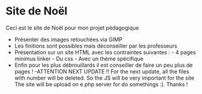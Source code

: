 # Site de Noël

Ceci est le site de Noël pour mon projet pédagogique
- Présenter des images retouchées via GIMP
- Les finitions sont possibles mais déconseiller par les professeurs 
- Présentation sur un site HTML avec les contraintes suivantes :
        - 4 pages minimus linker
        - Du css 
        - Avec un thème spécifique
- Enfin pour les plus débrouillards il est conseiller de faire un peu plus de pages !
-ATTENTION NEXT UPDATE !!
For the next update, all the files with number will be deleted. So the JS will be very important for the site
The site will be upload on e php server for do somethings :). Thanks !
